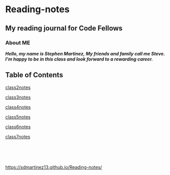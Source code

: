 # Reading-notes

## My reading journal for Code Fellows

### About ME

***Hello, my name is Stephen Martinez, My friends and family call me Steve.  I'm happy to be in this class and look forward to a rewarding career.***

## **Table of Contents**

<a href="https://github.com/SdMartinez13/Reading-notes/blob/main/Class2notes.MD">class2notes</a>

<a href="https://github.com/SdMartinez13/Reading-notes/blob/main/class3notes.md">class3notes</a>

<a href="https://github.com/SdMartinez13/Reading-notes/blob/main/class4notes.md">class4notes</a>

<a href="https://github.com/SdMartinez13/Reading-notes/blob/main/class5notes.md">class5notes</a>

<a href="https://github.com/SdMartinez13/Reading-notes/blob/main/class6notes.md">class6notes</a>

<a href="https://github.com/SdMartinez13/Reading-notes/blob/main/class7notes.md">class7notes</a>

<br/>
<br/>
<br/>

<https://sdmartinez13.github.io/Reading-notes/>
